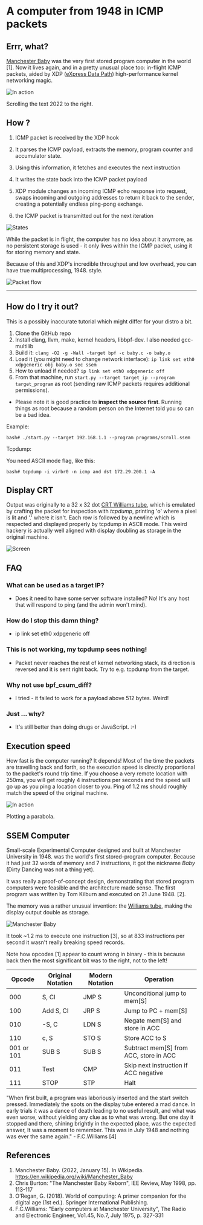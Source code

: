 # A computer from 1948 in ICMP packets

## Errr, what?

[Manchester Baby](https://en.wikipedia.org/wiki/Manchester_Baby) was the very first stored program computer in the world [1]. Now it lives again, and in a pretty unusual place too: in-flight ICMP packets, aided by XDP ([eXpress Data Path](https://en.wikipedia.org/wiki/Express_Data_Path)) high-performance kernel networking magic. 

![In action](media/scroll.gif "In action")

Scrolling the text 2022 to the right.

## How ?

1. ICMP packet is received by the XDP hook

2. It parses the ICMP payload, extracts the memory, program counter and accumulator state.

3. Using this information, it fetches and executes the next instruction

4. It writes the state back into the ICMP packet payload

5. XDP module changes an incoming ICMP echo response into request, swaps incoming and outgoing addresses to return it back to the sender, creating a potentially endless ping-pong exchange.

6. the ICMP packet is transmitted out for the next iteration

![States](media/states.svg "States")

While the packet is in flight, the computer has no idea about it anymore, as no persistent storage is used - it only lives within the ICMP packet, using it for storing memory and state.

Because of this and XDP's incredible throughput and low overhead, you can have true multiprocessing, 1948. style.

![Packet flow](media/flow1.png "Packet flow")

---

## How do I try it out?

This is a possibly inaccurate tutorial which might differ for your distro a bit. 

1. Clone the GitHub repo
2. Install clang, llvm, make, kernel headers, libbpf-dev. I also needed gcc-multilib
3. Build it: ``` clang -O2 -g -Wall -target bpf -c baby.c -o baby.o ```
4. Load it (you might need to change network interface): ```ip link set eth0 xdpgeneric obj baby.o sec ssem ```
5. How to unload if needed? ``` ip link set eth0 xdpgeneric off ```
6. From that machine, run ``` start.py --target target_ip --program target_program ``` as root (sending raw ICMP packets requires additional permissions). 

  * Please note it is good practice to **inspect the source first**. Running things as root because a random person on the Internet told you so can be a bad idea.

Example:

``` bash# ./start.py --target 192.168.1.1 --program programs/scroll.ssem ```

Tcpdump:

You need ASCII mode flag, like this:

``` bash# tcpdump -i virbr0 -n icmp and dst 172.29.200.1 -A ```

## Display  CRT

Output was originally to a 32 x 32 dot [CRT Williams tube](https://en.wikipedia.org/wiki/Williams_tube), which is emulated by crafting the packet for inspection with *tcpdump*, printing 'o' where a pixel is lit and '.' where it isn't. Each row is followed by a newline which is respected and displayed properly by tcpdump in ASCII mode. This weird hackery is actually well aligned with display doubling as storage in the original machine.

![Screen](media/screen.jpg "Screen")

## FAQ 

### What can be used as a target IP?

* Does it need to have some server software installed? No! It's any host that will respond to ping (and the admin won't mind).

### How do I stop this damn thing?

* ip link set eth0 xdpgeneric off

### This is not working, my tcpdump sees nothing!

* Packet never reaches the rest of kernel networking stack, its direction is reversed and it is sent right back. Try to e.g. tcpdump from the target.

### Why not use bpf_csum_diff? 

* I tried - it failed to work for a payload above 512 bytes. Weird!

### Just ... why?

* It's still better than doing drugs or JavaScript. :-)

## Execution speed

How fast is the computer running? It depends! Most of the time the packets are travelling back and forth, so the execution speed is directly proportional to the packet's round trip time. If you choose a very remote location with 250ms, you will get roughly 4 instructions per seconds and the speed will go up as you ping a location closer to you. Ping of 1.2 ms should roughly match the speed of the original machine.

![In action](media/parabola.gif "In action")

Plotting a parabola.

## SSEM Computer

Small-scale Experimental Computer designed and built at Manchester University in 1948. was the world's first stored-program computer. Because it had just 32 words of memory and 7 instructions, it got the nickname *Baby* (Dirty Dancing was not a thing yet). 

It was really a proof-of-concept design, demonstrating that stored program computers were feasible and the architecture made sense. The first program was written by Tom Kilburn and executed on 21 June 1948. [2]. 

The memory was a rather unusual invention: the [Williams tube](https://en.wikipedia.org/wiki/Williams_tube), making the display output double as storage. 

![Manchester Baby](media/baby.jpg "Manchester Baby")

It took ~1.2 ms to execute one instruction [3], so at 833 instructions per second it wasn't really breaking speed records. 

Note how opcodes [1] appear to count wrong in binary - this is because back then the most significant bit was to the right, not to the left!

Opcode        | Original Notation | Modern Notation |   Operation
------------  |    ------------   |  -------------  | -------------
   000        |       S, CI       |     JMP S       |  Unconditional jump to mem[S]
   100        |       Add S, CI   |     JRP S       |  Jump to PC + mem[S]   
   010        |       -S, C       |     LDN S       |  Negate mem[S] and store in ACC   
   110        |       c, S        |     STO S       |  Store ACC to S   
   001 or 101 |       SUB S       |     SUB S       |  Subtract mem[S] from ACC, store in ACC   
   011        |       Test        |     CMP         |  Skip next instruction if ACC negative   
   111        |       STOP        |     STP         |  Halt



"When first built, a program was laboriously inserted and the start switch pressed. Immediately the spots on the display tube entered a mad dance. In early trials it was a dance of death leading to no
useful result, and what was even worse, without yielding any clue as to what was wrong. But one day it stopped and there, shining brightly in the expected place, was the expected answer, It was a  moment to remember. This was in July 1948 and nothing was ever the same again." - F.C.Williams [4]


## References

1. Manchester Baby. (2022, January 15). In Wikipedia. https://en.wikipedia.org/wiki/Manchester_Baby
2. Chris Burton: "The Manchester Baby Reborn", IEE Review, May 1998, pp. 113-117
3. O’Regan, G. (2018). World of computing: A primer companion for the digital age (1st ed.). Springer International Publishing.
4. F.C.Williams: "Early computers at Manchester University", The Radio and Electronic Engineer, Vo1.45, No.7, July 1975, p. 327-331
   

